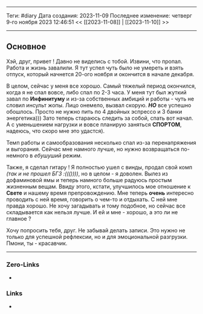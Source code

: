 ___
Теги: #diary 
Дата создания: 2023-11-09
Последнее изменение: четверг 9-го ноября 2023 12:46:51
<< [[2023-11-08]] | [[2023-11-10]] >> 
___
## Основное

Хэй, друг, привет ! Давно не виделись с тобой. Извини, что пропал. Работа и жизнь завалили. Я тут успел чуть было не умереть и взять отпуск, который начнется 20-ого ноября и окончится в начале декабря.

В целом, сейчас у меня все хорошо. Самый тяжелый период окончился, когда я не спал вовсе, либо спал по 2-3 часа. 
У меня тут был жуткий завал по **Инфинитуму** и из-за собственных амбиций и работы - чуть не словил инсульт жопы. Лицо онемело, вызвал скорую. ***НО*** все успешно обошлось. Просто не нужно пить по 4 двойных эспрессо и 3 банки энергетика)))
Зато теперь стараюсь следить за собой, спать вот начал. А с уменьшением нагрузки и вовсе планирую заняться **СПОРТОМ**, надеюсь, что скоро мне это удастся).

Темп работы и самообразования несколько спал из-за перенапряжения и выгорания. Сейчас мне намного лучше, но нужно возвращаться по-немного в *ебушуший* режим.

Также, я сделал гитару ! Я полностью ушел с винды, продал свой комп *(так и не прошел БГ3 :((())))*, но в целом - я доволен. Вылез из дофаминовой ямы и теперь намного больше радуюсь простым жизненным вещам. Ввиду этого, кстати, улучшилось мое отношение к **Свете** и нашему время препровождению. Мне теперь **очень** интересно проводить с ней время, говорить о чем-то и отдыхать. С ней мне правда хорошо. Не хочу загадывать и тому подобное, но сейчас все складывается как нельзя лучше. И ей и мне - хорошо, а это ли не главное ?

Хочу попросить тебя, друг. Не забывай делать записи. Это нужно не только для успешной рефлексии, но и для эмоциональной разгрузки. Пмони, ты - красавчик.

___
### Zero-Links
- 

### Links
- 